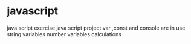 # javascript
java script exercise
java script project
var ,const and console are in use
string variables
number variables
calculations
